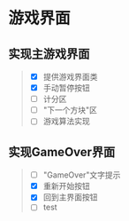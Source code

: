 # 游戏界面

## 实现主游戏界面

> - [x] 提供游戏界面类
> - [x] 手动暂停按钮
> - [ ] 计分区
> - [ ] "下一个方块"区
> - [ ] 游戏算法实现

## 实现GameOver界面

> - [ ] "GameOver"文字提示
> - [x] 重新开始按钮
> - [x] 回到主界面按钮
> - [ ] test